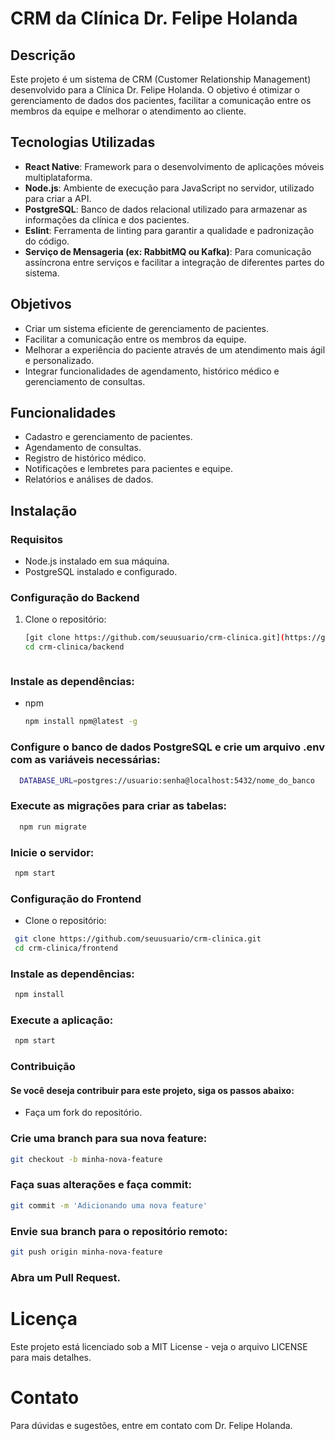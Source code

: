 # CRM da Clínica Dr. Felipe Holanda

## Descrição
Este projeto é um sistema de CRM (Customer Relationship Management) desenvolvido para a Clínica Dr. Felipe Holanda. O objetivo é otimizar o gerenciamento de dados dos pacientes, facilitar a comunicação entre os membros da equipe e melhorar o atendimento ao cliente.

## Tecnologias Utilizadas

- **React Native**: Framework para o desenvolvimento de aplicações móveis multiplataforma.
- **Node.js**: Ambiente de execução para JavaScript no servidor, utilizado para criar a API.
- **PostgreSQL**: Banco de dados relacional utilizado para armazenar as informações da clínica e dos pacientes.
- **Eslint**: Ferramenta de linting para garantir a qualidade e padronização do código.
- **Serviço de Mensageria (ex: RabbitMQ ou Kafka)**: Para comunicação assíncrona entre serviços e facilitar a integração de diferentes partes do sistema.

## Objetivos
- Criar um sistema eficiente de gerenciamento de pacientes.
- Facilitar a comunicação entre os membros da equipe.
- Melhorar a experiência do paciente através de um atendimento mais ágil e personalizado.
- Integrar funcionalidades de agendamento, histórico médico e gerenciamento de consultas.

## Funcionalidades
- Cadastro e gerenciamento de pacientes.
- Agendamento de consultas.
- Registro de histórico médico.
- Notificações e lembretes para pacientes e equipe.
- Relatórios e análises de dados.

## Instalação

### Requisitos
- Node.js instalado em sua máquina.
- PostgreSQL instalado e configurado.

### Configuração do Backend
1. Clone o repositório:
   ```bash
   [git clone https://github.com/seuusuario/crm-clinica.git](https://github.com/Helio-junior-ADS/CRM-Dr-Felipe_Holanda.git)
   cd crm-clinica/backend
   


### Instale as dependências:
* npm
  ```sh
  npm install npm@latest -g
  ```

### Configure o banco de dados PostgreSQL e crie um arquivo .env com as variáveis necessárias:
 ```sh
   DATABASE_URL=postgres://usuario:senha@localhost:5432/nome_do_banco
  ```
### Execute as migrações para criar as tabelas:
 ```sh
   npm run migrate
  ```
### Inicie o servidor:
 ```sh
  npm start
  ```
### Configuração do Frontend
* Clone o repositório:
 ```sh
  git clone https://github.com/seuusuario/crm-clinica.git
  cd crm-clinica/frontend
  ```
### Instale as dependências:
 ```sh
  npm install
  ```
### Execute a aplicação:
 ```sh
  npm start
  ```
### Contribuição
#### Se você deseja contribuir para este projeto, siga os passos abaixo:
* Faça um fork do repositório.
### Crie uma branch para sua nova feature:
  ```sh
  git checkout -b minha-nova-feature
  ```
### Faça suas alterações e faça commit:
  ```sh
  git commit -m 'Adicionando uma nova feature'
  ```
### Envie sua branch para o repositório remoto:
  ```sh
  git push origin minha-nova-feature
  ```
### Abra um Pull Request.

# Licença
Este projeto está licenciado sob a MIT License - veja o arquivo LICENSE para mais detalhes.
# Contato
Para dúvidas e sugestões, entre em contato com Dr. Felipe Holanda.
  ```sh  

  ```
